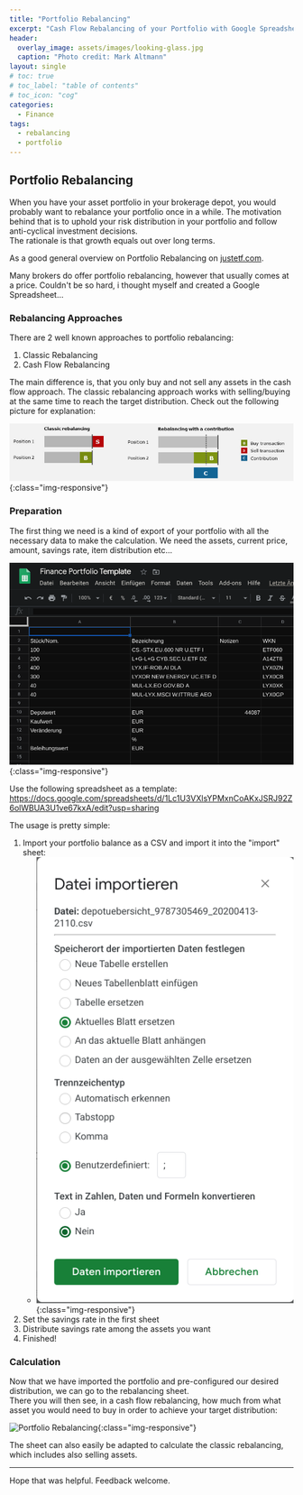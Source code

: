 ```yaml
---
title: "Portfolio Rebalancing"
excerpt: "Cash Flow Rebalancing of your Portfolio with Google Spreadsheets"
header:
  overlay_image: assets/images/looking-glass.jpg
  caption: "Photo credit: Mark Altmann"
layout: single
# toc: true
# toc_label: "table of contents"
# toc_icon: "cog"
categories:
  - Finance
tags:
  - rebalancing
  - portfolio
---
```

## Portfolio Rebalancing

When you have your asset portfolio in your brokerage depot, you would probably want to rebalance your portfolio once in a while. The motivation behind that is to uphold your risk distribution in your portfolio and follow anti-cyclical investment decisions.  
The rationale is that growth equals out over long terms.

As a good general overview on Portfolio Rebalancing on [justetf.com](https://www.justetf.com/de-en/academy/what-is-portfolio-rebalancing.html).

Many brokers do offer portfolio rebalancing, however that usually comes at a price. Couldn't be so hard, i thought myself and created a Google Spreadsheet...

### Rebalancing Approaches

There are 2 well known approaches to portfolio rebalancing:

1. Classic Rebalancing
2. Cash Flow Rebalancing

The main difference is, that you only buy and not sell any assets in the cash flow approach. The classic rebalancing approach works with selling/buying at the same time to reach the target distribution. Check out the following picture for explanation:

![Portfolio Rebalancing](/assets/images/cash-flow-rebalancing-en.jpg){:class="img-responsive"}

### Preparation

The first thing we need is a kind of export of your portfolio with all the necessary data to make the calculation. We need the assets, current price, amount, savings rate, item distribution etc...

![Portfolio Import](/assets/images/portfolio_import.png){:class="img-responsive"}

Use the following spreadsheet as a template: <https://docs.google.com/spreadsheets/d/1Lc1U3VXlsYPMxnCoAKxJSRJ92Z6olWBUA3U1ve67kxA/edit?usp=sharing>

The usage is pretty simple:

1. Import your portfolio balance as a CSV and import it into the "import" sheet:
    - ![Portfolio Import Finalize](/assets/images/portfolio_import_finalize.png){:class="img-responsive"}
2. Set the savings rate in the first sheet
3. Distribute savings rate among the assets you want
4. Finished!

### Calculation

Now that we have imported the portfolio and pre-configured our desired distribution, we can go to the rebalancing sheet.  
There you will then see, in a cash flow rebalancing, how much from what asset you would need to buy in order to achieve your target distribution:

![Portfolio Rebalancing](/assets/images/portfolio_rebalancing.png){:class="img-responsive"}

The sheet can also easily be adapted to calculate the classic rebalancing, which includes also selling assets.

---

Hope that was helpful. Feedback welcome.
